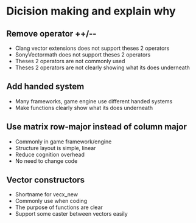 # Dicision making and explain why

## Remove operator ++/--
- Clang vector extensions does not support theses 2 operators
- SonyVectormath does not support theses 2 operators
- Theses 2 operators are not commonly used
- Theses 2 operators are not clearly showing what its does underneath

## Add handed system
- Many frameworks, game engine use different handed systems
- Make functions clearly show what its does underneath

## Use matrix row-major instead of column major
- Commonly in game framework/engine
- Structure layout is simple, linear
- Reduce cognition overhead
- No need to change code

## Vector constructors
- Shortname for vecx_new
- Commonly use when coding
- The purpose of functions are clear
- Support some caster between vectors easily